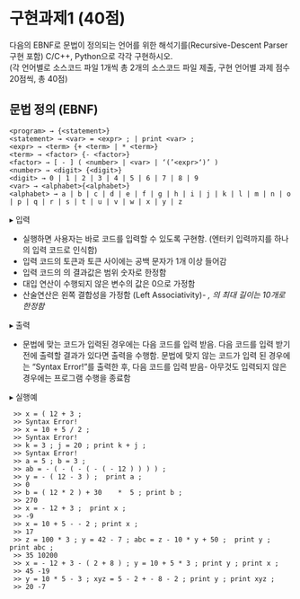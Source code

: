 # 구현과제1 (40점)

다음의 EBNF로 문법이 정의되는 언어를 위한 해석기를(Recursive-Descent Parser 구현 포함) C/C++, Python으로 각각 구현하시오.  
(각 언어별로 소스코드 파일 1개씩 총 2개의 소스코드 파일 제출, 구현 언어별 과제 점수 20점씩, 총 40점)

## 문법 정의 (EBNF)

```ebnf
<program> → {<statement>}
<statement> → <var> = <expr> ; | print <var> ;
<expr> → <term> {+ <term> | * <term>}
<term> → <factor> {- <factor>}
<factor> → [ - ] ( <number> | <var> | ‘(’<expr>‘)’ )
<number> → <digit> {<digit>}
<digit> → 0 | 1 | 2 | 3 | 4 | 5 | 6 | 7 | 8 | 9
<var> → <alphabet>{<alphabet>}
<alphabet> → a | b | c | d | e | f | g | h | i | j | k | l | m | n | o | p | q | r | s | t | u | v | w | x | y | z
```

 ▸ 입력
 - 실행하면 사용자는 바로 코드를 입력할 수 있도록 구현함. (엔터키 입력까지를 하나의 입력 코드로 인식함)
 - 입력 코드의 토큰과 토큰 사이에는 공백 문자가 1개 이상 들어감
 - 입력 코드의 <expr>의 결과값은 <number> 범위 숫자로 한정함
 - 대입 연산이 수행되지 않은 변수의 값은 0으로 가정함
 - 산술연산은 왼쪽 결합성을 가정함 (Left Associativity)- <var>, <number>의 최대 길이는 10개로 한정함
   
▸ 출력
- 문법에 맞는 코드가 입력된 경우에는 다음 코드를 입력 받음. 다음 코드를 입력 받기 전에 출력할 결과가 있다면 출력을 수행함. 문법에 맞지 않는 코드가 입력
된 경우에는 “Syntax Error!”를 출력한 후, 다음 코드를 입력 받음- 아무것도 입력되지 않은 경우에는 프로그램 수행을 종료함

▸ 실행예
```
 >> x = ( 12 + 3 ;
 >> Syntax Error!
 >> x = 10 + 5 / 2 ;
 >> Syntax Error!
 >> k = 3 ; j = 20 ; print k + j ;
 >> Syntax Error!
 >> a = 5 ; b = 3 ;
 >> ab = - ( - ( - ( - ( - 12 ) ) ) ) ;
 >> y = - ( 12 - 3 ) ;  print a ;
 >> 0
 >> b = ( 12 * 2 ) + 30    *  5 ; print b ;
 >> 270
 >> x = - 12 + 3 ;  print x ;
 >> -9
 >> x = 10 + 5 - - 2 ; print x ;
 >> 17
 >> z = 100 * 3 ; y = 42 - 7 ; abc = z - 10 * y + 50 ;  print y ; print abc ;
 >> 35 10200
 >> x = - 12 + 3 - ( 2 + 8 ) ; y = 10 + 5 * 3 ; print y ; print x ;
 >> 45 -19
 >> y = 10 * 5 - 3 ; xyz = 5 - 2 + - 8 - 2 ; print y ; print xyz ;
 >> 20 -7
```
